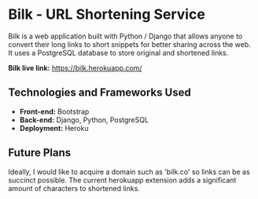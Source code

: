 # Bilk - URL Shortening Service

Bilk is a web application built with Python / Django that allows anyone to convert their long links to short snippets for better sharing across the web. It uses a PostgreSQL database to store original and shortened links.

<strong>Bilk live link:</strong> https://bilk.herokuapp.com/

## Technologies and Frameworks Used

- <strong>Front-end:</strong> Bootstrap
- <strong>Back-end:</strong> Django, Python, PostgreSQL
- <strong>Deployment:</strong> Heroku

## Future Plans

Ideally, I would like to acquire a domain such as 'bilk.co' so links can be as succinct possible. The current herokuapp extension adds a significant amount of characters to shortened links.
